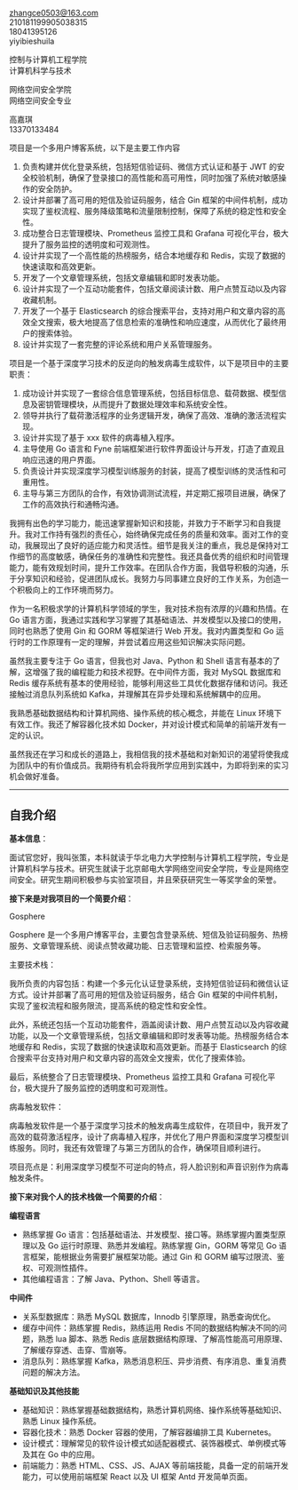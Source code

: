 zhangce0503@163.com  
210181199905038315  
18041395126  
yiyibieshuila

控制与计算机工程学院  
计算机科学与技术

网络空间安全学院  
网络空间安全专业

高嘉琪  
13370133484

项目是一个多用户博客系统，以下是主要工作内容  

1. 负责构建并优化登录系统，包括短信验证码、微信方式认证和基于 JWT 的安全校验机制，确保了登录接口的高性能和高可用性，同时加强了系统对敏感操作的安全防护。  
2. 设计并部署了高可用的短信及验证码服务，结合 Gin 框架的中间件机制，成功实现了鉴权流程、服务降级策略和流量限制控制，保障了系统的稳定性和安全性。  
3. 成功整合日志管理模块、Prometheus 监控工具和 Grafana 可视化平台，极大提升了服务监控的透明度和可观测性。  
4. 设计并实现了一个高性能的热榜服务，结合本地缓存和 Redis，实现了数据的快速读取和高效更新。  
5. 开发了一个文章管理系统，包括文章编辑和即时发表功能。  
6. 设计并实现了一个互动功能套件，包括文章阅读计数、用户点赞互动以及内容收藏机制。  
7. 开发了一个基于 Elasticsearch 的综合搜索平台，支持对用户和文章内容的高效全文搜索，极大地提高了信息检索的准确性和响应速度，从而优化了最终用户的搜索体验。  
8. 设计并实现了一套完整的评论系统和用户关系管理服务。

项目是一个基于深度学习技术的反逆向的触发病毒生成软件，以下是项目中的主要职责：  

1. 成功设计并实现了一套综合信息管理系统，包括目标信息、载荷数据、模型信息及密钥管理模块，从而提升了数据处理效率和系统安全性。  
2. 领导并执行了载荷激活程序的业务逻辑开发，确保了高效、准确的激活流程实现。  
3. 设计并实现了基于 xxx 软件的病毒植入程序。  
4. 主导使用 Go 语言和 Fyne 前端框架进行软件界面设计与开发，打造了直观且响应迅速的用户界面。  
5. 负责设计并实现深度学习模型训练服务的封装，提高了模型训练的灵活性和可重用性。  
6. 主导与第三方团队的合作，有效协调测试流程，并定期汇报项目进展，确保了工作的高效执行和通畅沟通。

我拥有出色的学习能力，能迅速掌握新知识和技能，并致力于不断学习和自我提升。我对工作持有强烈的责任心，始终确保完成任务的质量和效率。面对工作的变动，我展现出了良好的适应能力和灵活性。细节是我关注的重点，我总是保持对工作细节的高度敏感，确保任务的准确性和完整性。我还具备优秀的组织和时间管理能力，能有效规划时间，提升工作效率。在团队合作方面，我倡导积极的沟通，乐于分享知识和经验，促进团队成长。我努力与同事建立良好的工作关系，为创造一个积极向上的工作环境而努力。

作为一名积极求学的计算机科学领域的学生，我对技术抱有浓厚的兴趣和热情。在 Go 语言方面，我通过实践和学习掌握了其基础语法、并发模型以及接口的使用，同时也熟悉了使用 Gin 和 GORM 等框架进行 Web 开发。我对内置类型和 Go 运行时的工作原理有一定的理解，并尝试着应用这些知识解决实际问题。

虽然我主要专注于 Go 语言，但我也对 Java、Python 和 Shell 语言有基本的了解，这增强了我的编程能力和技术视野。在中间件方面，我对 MySQL 数据库和 Redis 缓存系统有基本的使用经验，能够利用这些工具优化数据存储和访问。我还接触过消息队列系统如 Kafka，并理解其在异步处理和系统解耦中的应用。

我熟悉基础数据结构和计算机网络、操作系统的核心概念，并能在 Linux 环境下有效工作。我还了解容器化技术如 Docker，并对设计模式和简单的前端开发有一定的认识。

虽然我还在学习和成长的道路上，我相信我的技术基础和对新知识的渴望将使我成为团队中的有价值成员。我期待有机会将我所学应用到实践中，为即将到来的实习机会做好准备。

---

## 自我介绍

**基本信息**：

面试官您好，我叫张策，本科就读于华北电力大学控制与计算机工程学院，专业是计算机科学与技术。研究生就读于北京邮电大学网络空间安全学院，专业是网络空间安全。研究生期间积极参与实验室项目，并且荣获研究生一等奖学金的荣誉。

**接下来是对我项目的一个简要介绍**：

Gosphere

Gosphere 是一个多用户博客平台，主要包含登录系统、短信及验证码服务、热榜服务、文章管理系统、阅读点赞收藏功能、日志管理和监控、检索服务等。

主要技术栈：

我所负责的内容包括：构建一个多元化认证登录系统，支持短信验证码和微信认证方式。设计并部署了高可用的短信及验证码服务，结合 Gin 框架的中间件机制，实现了鉴权流程和服务限流，提高系统的稳定性和安全性。

此外，系统还包括一个互动功能套件，涵盖阅读计数、用户点赞互动以及内容收藏功能，以及一个文章管理系统，包括文章编辑和即时发表等功能。热榜服务结合本地缓存和 Redis，实现了数据的快速读取和高效更新。而基于 Elasticsearch 的综合搜索平台支持对用户和文章内容的高效全文搜索，优化了搜索体验。

最后，系统整合了日志管理模块、Prometheus 监控工具和 Grafana 可视化平台，极大提升了服务监控的透明度和可观测性。

病毒触发软件：

病毒触发软件是一个基于深度学习技术的触发病毒生成软件，在项目中，我开发了高效的载荷激活程序，设计了病毒植入程序，并优化了用户界面和深度学习模型训练服务。同时，我还有效管理了与第三方团队的合作，确保项目顺利进行。

项目亮点是：利用深度学习模型不可逆向的特点，将人脸识别和声音识别作为病毒触发条件。

**接下来对我个人的技术栈做一个简要的介绍**：

**编程语言**

- 熟练掌握 Go 语言：包括基础语法、并发模型、接口等。熟练掌握内置类型原理以及 Go 运行时原理、熟悉并发编程。熟练掌握 Gin，GORM 等常见 Go 语言框架，能根据业务需要扩展框架功能。通过 Gin 和 GORM 编写过限流、鉴权、可观测性插件。
- 其他编程语言：了解 Java、Python、Shell 等语言。

**中间件**

- 关系型数据库：熟悉 MySQL 数据库，Innodb 引擎原理，熟悉查询优化。
- 缓存中间件：熟练掌握 Redis，熟练运用 Redis 不同的数据结构解决不同的问题，熟悉 lua 脚本、熟悉 Redis 底层数据结构原理、了解高性能高可用原理、了解缓存穿透、击穿、雪崩等。
- 消息队列：熟练掌握 Kafka，熟悉消息积压、异步消费、有序消息、重复消费问题的解决方法。

**基础知识及其他技能**

- 基础知识：熟练掌握基础数据结构，熟悉计算机网络、操作系统等基础知识、熟悉 Linux 操作系统。
- 容器化技术：熟悉 Docker 容器的使用，了解容器编排工具 Kubernetes。
- 设计模式：理解常见的软件设计模式如适配器模式、装饰器模式、单例模式等及其在 Go 中的应用。
- 前端能力：熟悉 HTML、CSS、JS、AJAX 等前端技能，具备一定的前端开发能力，可以使用前端框架 React 以及 UI 框架 Antd 开发简单页面。
